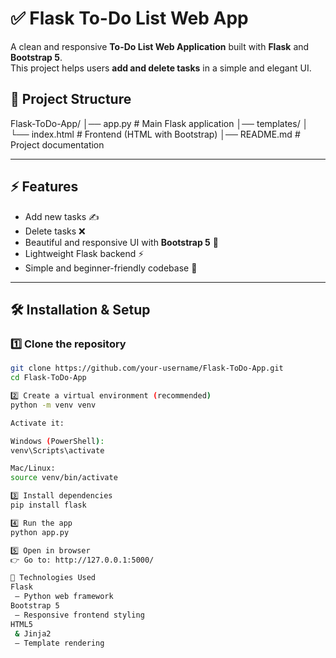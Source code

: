 # ✅ Flask To-Do List Web App

A clean and responsive **To-Do List Web Application** built with **Flask** and **Bootstrap 5**.  
This project helps users **add and delete tasks** in a simple and elegant UI.  

## 📂 Project Structure
Flask-ToDo-App/
│── app.py # Main Flask application
│── templates/
│ └── index.html # Frontend (HTML with Bootstrap)
│── README.md # Project documentation


---

## ⚡ Features
- Add new tasks ✍️  
- Delete tasks ❌  
- Beautiful and responsive UI with **Bootstrap 5** 🎨  
- Lightweight Flask backend ⚡  
- Simple and beginner-friendly codebase 🐍  

---

## 🛠️ Installation & Setup

### 1️⃣ Clone the repository
```bash
git clone https://github.com/your-username/Flask-ToDo-App.git
cd Flask-ToDo-App

2️⃣ Create a virtual environment (recommended)
python -m venv venv

Activate it:

Windows (PowerShell):
venv\Scripts\activate

Mac/Linux:
source venv/bin/activate

3️⃣ Install dependencies
pip install flask

4️⃣ Run the app
python app.py

5️⃣ Open in browser
👉 Go to: http://127.0.0.1:5000/

🎨 Technologies Used
Flask
 – Python web framework
Bootstrap 5
 – Responsive frontend styling
HTML5
 & Jinja2
 – Template rendering
